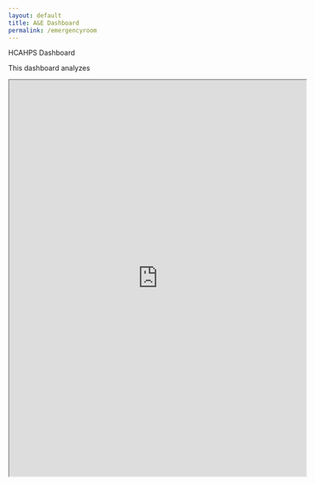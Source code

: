 ```yaml
---
layout: default
title: A&E Dashboard
permalink: /emergencyroom
---
```

HCAHPS Dashboard

<p>This dashboard analyzes</p>

<iframe src="https://public.tableau.com/views/HCAHPSPatientSurveySatisfactionScores/HCAHPSSurveyDashboard?:showVizHome=no&embed=true" width="600" height="800"></iframe>
